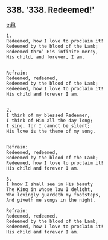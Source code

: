 
## 338.  '338. Redeemed!'
[edit](https://docs.google.com/document/d/14lY3hXBAeEEhXYrIKc8yoMfsPFzzLjGY/edit?mode=html)




    1.
    Redeemed, how I love to proclaim it!
    Redeemed by the blood of the Lamb;
    Redeemed thro’ His infinite mercy,
    His child, and forever, I am.


    Refrain:
    Redeemed, redeemed,
    Redeemed by the blood of the Lamb;
    Redeemed, how I love to proclaim it!
    His child and forever I am.


    2.
    I think of my blessed Redeemer,
    I think of Him all the day long;
    I sing, for I cannot be silent;
    His love is the theme of my song.


    Refrain:
    Redeemed, redeemed,
    Redeemed by the blood of the Lamb;
    Redeemed, how I love to proclaim it!
    His child and forever I am.

    3.
    I know I shall see in His beauty
    The King in whose law I delight,
    Who lovingly guardeth my footsteps,
    And giveth me songs in the night.

    Refrain:
    Redeemed, redeemed,
    Redeemed by the blood of the Lamb;
    Redeemed, how I love to proclaim it!
    His child and forever I am.
